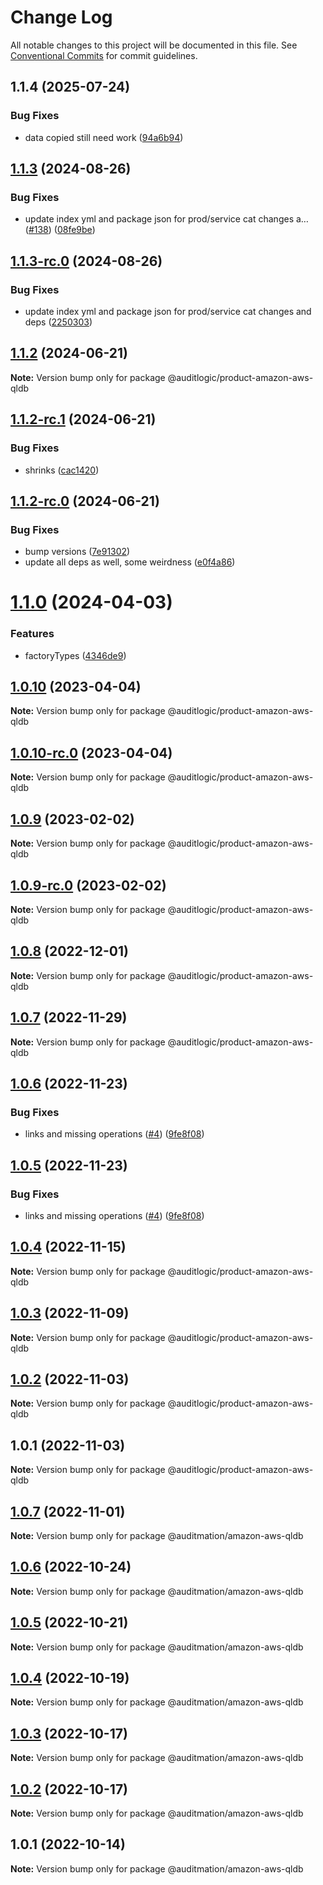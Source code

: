 # Change Log

All notable changes to this project will be documented in this file.
See [Conventional Commits](https://conventionalcommits.org) for commit guidelines.

## 1.1.4 (2025-07-24)


### Bug Fixes

* data copied still need work ([94a6b94](https://github.com/zerobias-org/product/commit/94a6b942fb0516367548599d739529536132755a))





## [1.1.3](https://github.com/auditlogic/product/compare/@auditlogic/product-amazon-aws-qldb@1.1.2...@auditlogic/product-amazon-aws-qldb@1.1.3) (2024-08-26)


### Bug Fixes

* update index yml and package json for prod/service cat changes a… ([#138](https://github.com/auditlogic/product/issues/138)) ([08fe9be](https://github.com/auditlogic/product/commit/08fe9beb1c8457462a19bc69caa02e6212d97e1a))





## [1.1.3-rc.0](https://github.com/auditlogic/product/compare/@auditlogic/product-amazon-aws-qldb@1.1.2...@auditlogic/product-amazon-aws-qldb@1.1.3-rc.0) (2024-08-26)


### Bug Fixes

* update index yml and package json for prod/service cat changes and deps ([2250303](https://github.com/auditlogic/product/commit/225030363a363608240135b7ebed386b28f01e4b))





## [1.1.2](https://github.com/auditlogic/product/compare/@auditlogic/product-amazon-aws-qldb@1.1.2-rc.1...@auditlogic/product-amazon-aws-qldb@1.1.2) (2024-06-21)

**Note:** Version bump only for package @auditlogic/product-amazon-aws-qldb





## [1.1.2-rc.1](https://github.com/auditlogic/product/compare/@auditlogic/product-amazon-aws-qldb@1.1.2-rc.0...@auditlogic/product-amazon-aws-qldb@1.1.2-rc.1) (2024-06-21)


### Bug Fixes

* shrinks ([cac1420](https://github.com/auditlogic/product/commit/cac14200fefcd8183ab69fe89a47bd3f70f563e9))





## [1.1.2-rc.0](https://github.com/auditlogic/product/compare/@auditlogic/product-amazon-aws-qldb@1.1.0...@auditlogic/product-amazon-aws-qldb@1.1.2-rc.0) (2024-06-21)


### Bug Fixes

* bump versions ([7e91302](https://github.com/auditlogic/product/commit/7e913023b8b312150ed7762c32fbbe616be71de5))
* update all deps as well, some weirdness ([e0f4a86](https://github.com/auditlogic/product/commit/e0f4a864714e2d3de6bbf3da014d5312fe53be2f))





# [1.1.0](https://github.com/auditlogic/product/compare/@auditlogic/product-amazon-aws-qldb@1.0.10...@auditlogic/product-amazon-aws-qldb@1.1.0) (2024-04-03)


### Features

* factoryTypes ([4346de9](https://github.com/auditlogic/product/commit/4346de92693aee892fccf725338ffc7b80ab182b))





## [1.0.10](https://github.com/auditlogic/product/compare/@auditlogic/product-amazon-aws-qldb@1.0.9...@auditlogic/product-amazon-aws-qldb@1.0.10) (2023-04-04)

**Note:** Version bump only for package @auditlogic/product-amazon-aws-qldb





## [1.0.10-rc.0](https://github.com/auditlogic/product/compare/@auditlogic/product-amazon-aws-qldb@1.0.9...@auditlogic/product-amazon-aws-qldb@1.0.10-rc.0) (2023-04-04)

**Note:** Version bump only for package @auditlogic/product-amazon-aws-qldb





## [1.0.9](https://github.com/auditlogic/product/compare/@auditlogic/product-amazon-aws-qldb@1.0.8...@auditlogic/product-amazon-aws-qldb@1.0.9) (2023-02-02)

**Note:** Version bump only for package @auditlogic/product-amazon-aws-qldb





## [1.0.9-rc.0](https://github.com/auditlogic/product/compare/@auditlogic/product-amazon-aws-qldb@1.0.8...@auditlogic/product-amazon-aws-qldb@1.0.9-rc.0) (2023-02-02)

**Note:** Version bump only for package @auditlogic/product-amazon-aws-qldb





## [1.0.8](https://github.com/auditlogic/product/compare/@auditlogic/product-amazon-aws-qldb@1.0.7...@auditlogic/product-amazon-aws-qldb@1.0.8) (2022-12-01)

**Note:** Version bump only for package @auditlogic/product-amazon-aws-qldb





## [1.0.7](https://github.com/auditlogic/product/compare/@auditlogic/product-amazon-aws-qldb@1.0.6...@auditlogic/product-amazon-aws-qldb@1.0.7) (2022-11-29)

**Note:** Version bump only for package @auditlogic/product-amazon-aws-qldb





## [1.0.6](https://github.com/auditlogic/product/compare/@auditlogic/product-amazon-aws-qldb@1.0.4...@auditlogic/product-amazon-aws-qldb@1.0.6) (2022-11-23)


### Bug Fixes

* links and missing operations ([#4](https://github.com/auditlogic/product/issues/4)) ([9fe8f08](https://github.com/auditlogic/product/commit/9fe8f08fe7c57fdb79f991ac35bd6ac2e7dcad38))





## [1.0.5](https://github.com/auditlogic/product/compare/@auditlogic/product-amazon-aws-qldb@1.0.4...@auditlogic/product-amazon-aws-qldb@1.0.5) (2022-11-23)


### Bug Fixes

* links and missing operations ([#4](https://github.com/auditlogic/product/issues/4)) ([9fe8f08](https://github.com/auditlogic/product/commit/9fe8f08fe7c57fdb79f991ac35bd6ac2e7dcad38))





## [1.0.4](https://github.com/auditlogic/product/compare/@auditlogic/product-amazon-aws-qldb@1.0.3...@auditlogic/product-amazon-aws-qldb@1.0.4) (2022-11-15)

**Note:** Version bump only for package @auditlogic/product-amazon-aws-qldb





## [1.0.3](https://github.com/auditlogic/product/compare/@auditlogic/product-amazon-aws-qldb@1.0.2...@auditlogic/product-amazon-aws-qldb@1.0.3) (2022-11-09)

**Note:** Version bump only for package @auditlogic/product-amazon-aws-qldb





## [1.0.2](https://github.com/auditlogic/product/compare/@auditlogic/product-amazon-aws-qldb@1.0.1...@auditlogic/product-amazon-aws-qldb@1.0.2) (2022-11-03)

**Note:** Version bump only for package @auditlogic/product-amazon-aws-qldb





## 1.0.1 (2022-11-03)

**Note:** Version bump only for package @auditlogic/product-amazon-aws-qldb





## [1.0.7](https://github.com/auditmation/store-content/compare/@auditmation/amazon-aws-qldb@1.0.6...@auditmation/amazon-aws-qldb@1.0.7) (2022-11-01)

**Note:** Version bump only for package @auditmation/amazon-aws-qldb





## [1.0.6](https://github.com/auditmation/store-content/compare/@auditmation/amazon-aws-qldb@1.0.5...@auditmation/amazon-aws-qldb@1.0.6) (2022-10-24)

**Note:** Version bump only for package @auditmation/amazon-aws-qldb





## [1.0.5](https://github.com/auditmation/store-content/compare/@auditmation/amazon-aws-qldb@1.0.4...@auditmation/amazon-aws-qldb@1.0.5) (2022-10-21)

**Note:** Version bump only for package @auditmation/amazon-aws-qldb





## [1.0.4](https://github.com/auditmation/store-content/compare/@auditmation/amazon-aws-qldb@1.0.3...@auditmation/amazon-aws-qldb@1.0.4) (2022-10-19)

**Note:** Version bump only for package @auditmation/amazon-aws-qldb





## [1.0.3](https://github.com/auditmation/store-content/compare/@auditmation/amazon-aws-qldb@1.0.2...@auditmation/amazon-aws-qldb@1.0.3) (2022-10-17)

**Note:** Version bump only for package @auditmation/amazon-aws-qldb





## [1.0.2](https://github.com/auditmation/store-content/compare/@auditmation/amazon-aws-qldb@1.0.1...@auditmation/amazon-aws-qldb@1.0.2) (2022-10-17)

**Note:** Version bump only for package @auditmation/amazon-aws-qldb





## 1.0.1 (2022-10-14)

**Note:** Version bump only for package @auditmation/amazon-aws-qldb
